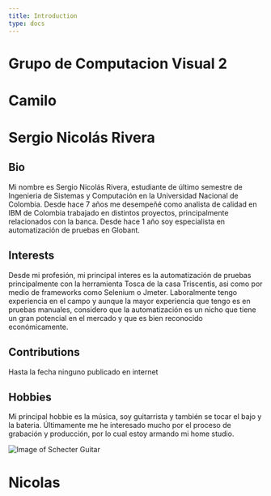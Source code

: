 ```yaml
---
title: Introduction
type: docs
---
```


# Grupo de Computacion Visual 2

# Camilo

# Sergio Nicolás Rivera

## Bio

Mi nombre es Sergio Nicolás Rivera, estudiante de último semestre de Ingenieria de Sistemas y Computación en la Universidad Nacional de Colombia. Desde hace 7 años me desempeñé como analista de calidad en IBM de Colombia trabajado en distintos proyectos, principalmente relacionados con la banca. Desde hace 1 año soy especialista en automatización de pruebas en Globant.

## Interests

Desde mi profesión, mi principal interes es la automatización de pruebas principalmente con la herramienta Tosca de la casa Triscentis, asi como por medio de frameworks como Selenium o Jmeter. Laboralmente tengo experiencia en el campo y aunque la mayor experiencia que tengo es en pruebas manuales, considero que la automatización es un nicho que tiene un gran potencial en el mercado y que es bien reconocido económicamente.

## Contributions

Hasta la fecha ninguno publicado en internet

## Hobbies

Mi principal hobbie es la música, soy guitarrista y también se tocar el bajo y la bateria. Últimamente me he interesado mucho por el proceso de grabación y producción, por lo cual estoy armando mi home studio.

![Image of Schecter Guitar](https://www.schecterguitars.com/images/C-1%20FR%20S%20Blackjack.Gloss%20Black.01.png)

# Nicolas
